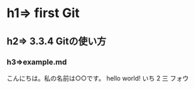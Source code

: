 # h1=> first Git
## h2=> 3.3.4 Gitの使い方
### h3=>example.md

こんにちは。私の名前は○○です。
hello world!
いち
2
三
フォウ
